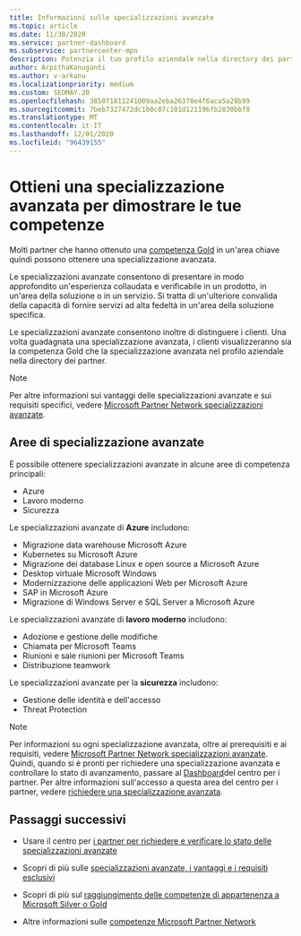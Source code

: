 ```yaml
---
title: Informazioni sulle specializzazioni avanzate
ms.topic: article
ms.date: 11/30/2020
ms.service: partner-dashboard
ms.subservice: partnercenter-mpn
description: Potenzia il tuo profilo aziendale nella directory dei partner Microsoft. Scopri le specializzazioni avanzate che puoi ottenere con le tue competenze in oro e argento esistenti.
author: ArpithaKanuganti
ms.author: v-arkanu
ms.localizationpriority: medium
ms.custom: SEOMAY.20
ms.openlocfilehash: 385071811241009aa2eba26378e4f6aca5a28b99
ms.sourcegitcommit: 7beb7327472dc1b0c07c101d121196fb2830bbf8
ms.translationtype: MT
ms.contentlocale: it-IT
ms.lasthandoff: 12/01/2020
ms.locfileid: "96439155"
---
```

# <a name="earn-an-advanced-specialization-to-showcase-your-expertise"></a>Ottieni una specializzazione avanzata per dimostrare le tue competenze

Molti partner che hanno ottenuto una [competenza Gold](learn-about-competencies.md) in un'area chiave quindi possono ottenere una specializzazione avanzata.

Le specializzazioni avanzate consentono di presentare in modo approfondito un'esperienza collaudata e verificabile in un prodotto, in un'area della soluzione o in un servizio. Si tratta di un'ulteriore convalida della capacità di fornire servizi ad alta fedeltà in un'area della soluzione specifica.

Le specializzazioni avanzate consentono inoltre di distinguere i clienti. Una volta guadagnata una specializzazione avanzata, i clienti visualizzeranno sia la competenza Gold che la specializzazione avanzata nel profilo aziendale nella directory dei partner.

> [!NOTE]
> Per altre informazioni sui vantaggi delle specializzazioni avanzate e sui requisiti specifici, vedere [Microsoft Partner Network specializzazioni avanzate](https://partner.microsoft.com/membership/advanced-specialization).

## <a name="advanced-specialization-areas"></a>Aree di specializzazione avanzate

È possibile ottenere specializzazioni avanzate in alcune aree di competenza principali:

- Azure
- Lavoro moderno
- Sicurezza

Le specializzazioni avanzate di **Azure** includono:

- Migrazione data warehouse Microsoft Azure
- Kubernetes su Microsoft Azure
- Migrazione dei database Linux e open source a Microsoft Azure
- Desktop virtuale Microsoft Windows
- Modernizzazione delle applicazioni Web per Microsoft Azure
- SAP in Microsoft Azure
- Migrazione di Windows Server e SQL Server a Microsoft Azure

Le specializzazioni avanzate di **lavoro moderno** includono:

- Adozione e gestione delle modifiche
- Chiamata per Microsoft Teams
- Riunioni e sale riunioni per Microsoft Teams
- Distribuzione teamwork

Le specializzazioni avanzate per la **sicurezza** includono:

- Gestione delle identità e dell'accesso
- Threat Protection

> [!NOTE]
> Per informazioni su ogni specializzazione avanzata, oltre ai prerequisiti e ai requisiti, vedere [Microsoft Partner Network specializzazioni avanzate](https://partner.microsoft.com/membership/advanced-specialization). Quindi, quando si è pronti per richiedere una specializzazione avanzata e controllare lo stato di avanzamento, passare al [Dashboard](https://partner.microsoft.com/dashboard)del centro per i partner. Per altre informazioni sull'accesso a questa area del centro per i partner, vedere [richiedere una specializzazione avanzata](advanced-specializations-apply.md).

## <a name="next-steps"></a>Passaggi successivi

- Usare il centro per [i partner per richiedere e verificare lo stato delle specializzazioni avanzate](advanced-specializations-apply.md)

- Scopri di più sulle [specializzazioni avanzate, i vantaggi e i requisiti esclusivi](https://partner.microsoft.com/membership/advanced-specialization)

- Scopri di più sul [raggiungimento delle competenze di appartenenza a Microsoft Silver o Gold](learn-about-competencies.md)

- Altre informazioni sulle [competenze Microsoft Partner Network](https://partner.microsoft.com/membership/competencies)